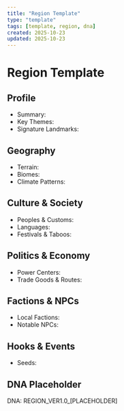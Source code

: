 ```yaml
---
title: "Region Template"
type: "template"
tags: [template, region, dna]
created: 2025-10-23
updated: 2025-10-23
---
```


# Region Template

## Profile
- Summary:
- Key Themes:
- Signature Landmarks:

## Geography
- Terrain:
- Biomes:
- Climate Patterns:

## Culture & Society
- Peoples & Customs:
- Languages:
- Festivals & Taboos:

## Politics & Economy
- Power Centers:
- Trade Goods & Routes:

## Factions & NPCs
- Local Factions: 
- Notable NPCs:

## Hooks & Events
- Seeds:

## DNA Placeholder
DNA: REGION_VER1.0_[PLACEHOLDER]
